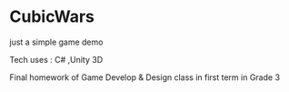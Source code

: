 # CubicWars
just a simple game demo

Tech uses : C# ,Unity 3D

Final homework of Game Develop & Design class in first term in Grade 3
